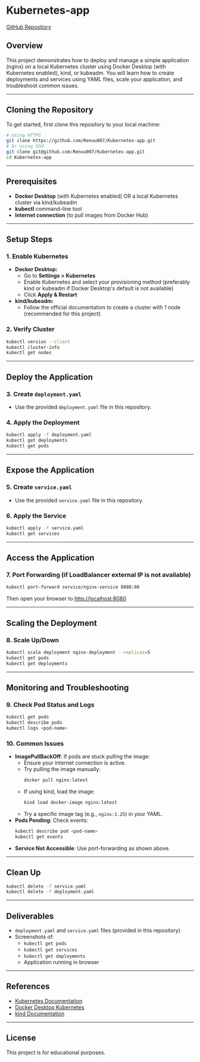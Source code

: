# Kubernetes-app

[GitHub Repository](https://github.com/Renuu007/Kubernetes-app)

## Overview
This project demonstrates how to deploy and manage a simple application (nginx) on a local Kubernetes cluster using Docker Desktop (with Kubernetes enabled), kind, or kubeadm. You will learn how to create deployments and services using YAML files, scale your application, and troubleshoot common issues.

---

## Cloning the Repository
To get started, first clone this repository to your local machine:
```sh
# Using HTTPS
git clone https://github.com/Renuu007/Kubernetes-app.git
# Or using SSH
git clone git@github.com:Renuu007/Kubernetes-app.git
cd Kubernetes-app
```

---

## Prerequisites
- **Docker Desktop** (with Kubernetes enabled) OR a local Kubernetes cluster via kind/kubeadm
- **kubectl** command-line tool
- **Internet connection** (to pull images from Docker Hub)

---

## Setup Steps

### 1. Enable Kubernetes
- **Docker Desktop:**
  - Go to **Settings > Kubernetes**
  - Enable Kubernetes and select your provisioning method (preferably kind or kubeadm if Docker Desktop's default is not available)
  - Click **Apply & Restart**
- **kind/kubeadm:**
  - Follow the official documentation to create a cluster with 1 node (recommended for this project)

### 2. Verify Cluster
```sh
kubectl version --client
kubectl cluster-info
kubectl get nodes
```

---

## Deploy the Application

### 3. Create `deployment.yaml`
- Use the provided `deployment.yaml` file in this repository.

### 4. Apply the Deployment
```sh
kubectl apply -f deployment.yaml
kubectl get deployments
kubectl get pods
```

---

## Expose the Application

### 5. Create `service.yaml`
- Use the provided `service.yaml` file in this repository.

### 6. Apply the Service
```sh
kubectl apply -f service.yaml
kubectl get services
```

---

## Access the Application

### 7. Port Forwarding (if LoadBalancer external IP is not available)
```sh
kubectl port-forward service/nginx-service 8080:80
```
Then open your browser to [http://localhost:8080](http://localhost:8080)

---

## Scaling the Deployment

### 8. Scale Up/Down
```sh
kubectl scale deployment nginx-deployment --replicas=5
kubectl get pods
kubectl get deployments
```

---

## Monitoring and Troubleshooting

### 9. Check Pod Status and Logs
```sh
kubectl get pods
kubectl describe pods
kubectl logs <pod-name>
```

### 10. Common Issues
- **ImagePullBackOff**: If pods are stuck pulling the image:
  - Ensure your internet connection is active.
  - Try pulling the image manually:
    ```sh
    docker pull nginx:latest
    ```
  - If using kind, load the image:
    ```sh
    kind load docker-image nginx:latest
    ```
  - Try a specific image tag (e.g., `nginx:1.25`) in your YAML.
- **Pods Pending**: Check events:
  ```sh
  kubectl describe pod <pod-name>
  kubectl get events
  ```
- **Service Not Accessible**: Use port-forwarding as shown above.

---

## Clean Up
```sh
kubectl delete -f service.yaml
kubectl delete -f deployment.yaml
```

---

## Deliverables
- `deployment.yaml` and `service.yaml` files (provided in this repository)
- Screenshots of:
  - `kubectl get pods`
  - `kubectl get services`
  - `kubectl get deployments`
  - Application running in browser

---

## References
- [Kubernetes Documentation](https://kubernetes.io/docs/)
- [Docker Desktop Kubernetes](https://docs.docker.com/desktop/kubernetes/)
- [kind Documentation](https://kind.sigs.k8s.io/)

---

## License
This project is for educational purposes.
